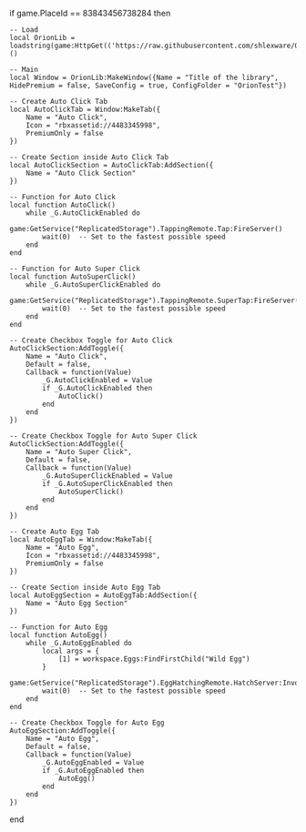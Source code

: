 if game.PlaceId == 83843456738284 then

    -- Load
    local OrionLib = loadstring(game:HttpGet(('https://raw.githubusercontent.com/shlexware/Orion/main/source')))()

    -- Main
    local Window = OrionLib:MakeWindow({Name = "Title of the library", HidePremium = false, SaveConfig = true, ConfigFolder = "OrionTest"})

    -- Create Auto Click Tab
    local AutoClickTab = Window:MakeTab({
        Name = "Auto Click",
        Icon = "rbxassetid://4483345998",
        PremiumOnly = false
    })

    -- Create Section inside Auto Click Tab
    local AutoClickSection = AutoClickTab:AddSection({
        Name = "Auto Click Section"
    })

    -- Function for Auto Click
    local function AutoClick()
        while _G.AutoClickEnabled do
            game:GetService("ReplicatedStorage").TappingRemote.Tap:FireServer()
            wait(0)  -- Set to the fastest possible speed
        end
    end

    -- Function for Auto Super Click
    local function AutoSuperClick()
        while _G.AutoSuperClickEnabled do
            game:GetService("ReplicatedStorage").TappingRemote.SuperTap:FireServer()
            wait(0)  -- Set to the fastest possible speed
        end
    end

    -- Create Checkbox Toggle for Auto Click
    AutoClickSection:AddToggle({
        Name = "Auto Click",
        Default = false,
        Callback = function(Value)
            _G.AutoClickEnabled = Value
            if _G.AutoClickEnabled then
                AutoClick()
            end
        end
    })

    -- Create Checkbox Toggle for Auto Super Click
    AutoClickSection:AddToggle({
        Name = "Auto Super Click",
        Default = false,
        Callback = function(Value)
            _G.AutoSuperClickEnabled = Value
            if _G.AutoSuperClickEnabled then
                AutoSuperClick()
            end
        end
    })

    -- Create Auto Egg Tab
    local AutoEggTab = Window:MakeTab({
        Name = "Auto Egg",
        Icon = "rbxassetid://4483345998",
        PremiumOnly = false
    })

    -- Create Section inside Auto Egg Tab
    local AutoEggSection = AutoEggTab:AddSection({
        Name = "Auto Egg Section"
    })

    -- Function for Auto Egg
    local function AutoEgg()
        while _G.AutoEggEnabled do
            local args = {
                [1] = workspace.Eggs:FindFirstChild("Wild Egg")
            }
            game:GetService("ReplicatedStorage").EggHatchingRemote.HatchServer:InvokeServer(unpack(args))
            wait(0)  -- Set to the fastest possible speed
        end
    end

    -- Create Checkbox Toggle for Auto Egg
    AutoEggSection:AddToggle({
        Name = "Auto Egg",
        Default = false,
        Callback = function(Value)
            _G.AutoEggEnabled = Value
            if _G.AutoEggEnabled then
                AutoEgg()
            end
        end
    })

end
